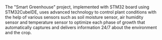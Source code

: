 The "Smart Greenhouse" project, implemented with STM32 board using STM32CubeIDE, uses advanced technology to control plant conditions with the help of various sensors such as soil moisture sensor, air humidity sensor and temperature sensor to optimize each phase of growth that automatically captures and delivers information 24/7 about the environment and the crop.
